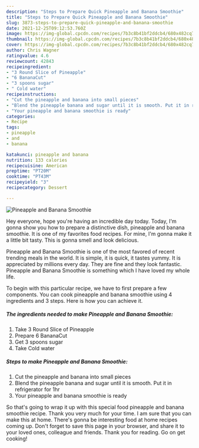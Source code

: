 ```yaml
---
description: "Steps to Prepare Quick Pineapple and Banana Smoothie"
title: "Steps to Prepare Quick Pineapple and Banana Smoothie"
slug: 3873-steps-to-prepare-quick-pineapple-and-banana-smoothie
date: 2021-12-25T09:12:53.760Z
image: https://img-global.cpcdn.com/recipes/7b3c8b41bf2ddcb4/680x482cq70/pineapple-and-banana-smoothie-recipe-main-photo.jpg
thumbnail: https://img-global.cpcdn.com/recipes/7b3c8b41bf2ddcb4/680x482cq70/pineapple-and-banana-smoothie-recipe-main-photo.jpg
cover: https://img-global.cpcdn.com/recipes/7b3c8b41bf2ddcb4/680x482cq70/pineapple-and-banana-smoothie-recipe-main-photo.jpg
author: Chris Wagner
ratingvalue: 4.6
reviewcount: 42843
recipeingredient:
- "3 Round Slice of Pineapple"
- "6 BananaCut"
- "3 spoons sugar"
- " Cold water"
recipeinstructions:
- "Cut the pineapple and banana into small pieces"
- "Blend the pineapple banana and sugar until it is smooth. Put it in refrigerator for 1hr"
- "Your pineapple and banana smoothie is ready"
categories:
- Recipe
tags:
- pineapple
- and
- banana

katakunci: pineapple and banana 
nutrition: 133 calories
recipecuisine: American
preptime: "PT20M"
cooktime: "PT43M"
recipeyield: "3"
recipecategory: Dessert

---
```



![Pineapple and Banana Smoothie](https://img-global.cpcdn.com/recipes/7b3c8b41bf2ddcb4/680x482cq70/pineapple-and-banana-smoothie-recipe-main-photo.jpg)

Hey everyone, hope you're having an incredible day today. Today, I'm gonna show you how to prepare a distinctive dish, pineapple and banana smoothie. It is one of my favorites food recipes. For mine, I'm gonna make it a little bit tasty. This is gonna smell and look delicious.

Pineapple and Banana Smoothie is one of the most favored of recent trending meals in the world. It is simple, it is quick, it tastes yummy. It is appreciated by millions every day. They are fine and they look fantastic. Pineapple and Banana Smoothie is something which I have loved my whole life.




To begin with this particular recipe, we have to first prepare a few components. You can cook pineapple and banana smoothie using 4 ingredients and 3 steps. Here is how you can achieve it.

<!--inarticleads1-->

##### The ingredients needed to make Pineapple and Banana Smoothie:

1. Take 3 Round Slice of Pineapple
1. Prepare 6 BananaCut
1. Get 3 spoons sugar
1. Take  Cold water




<!--inarticleads2-->

##### Steps to make Pineapple and Banana Smoothie:

1. Cut the pineapple and banana into small pieces
1. Blend the pineapple banana and sugar until it is smooth. Put it in refrigerator for 1hr
1. Your pineapple and banana smoothie is ready




So that's going to wrap it up with this special food pineapple and banana smoothie recipe. Thank you very much for your time. I am sure that you can make this at home. There's gonna be interesting food at home recipes coming up. Don't forget to save this page in your browser, and share it to your loved ones, colleague and friends. Thank you for reading. Go on get cooking!
